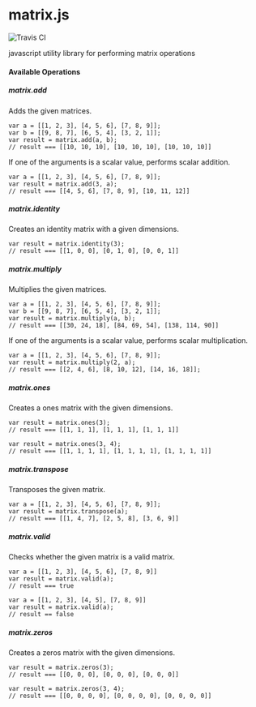 matrix.js
=========

![Travis CI](https://travis-ci.org/arnellebalane/matrix.js.svg?branch=master)

javascript utility library for performing matrix operations

#### Available Operations

##### matrix.add

Adds the given matrices.

```
var a = [[1, 2, 3], [4, 5, 6], [7, 8, 9]];
var b = [[9, 8, 7], [6, 5, 4], [3, 2, 1]];
var result = matrix.add(a, b);
// result === [[10, 10, 10], [10, 10, 10], [10, 10, 10]]
```

If one of the arguments is a scalar value, performs scalar addition.

```
var a = [[1, 2, 3], [4, 5, 6], [7, 8, 9]];
var result = matrix.add(3, a);
// result === [[4, 5, 6], [7, 8, 9], [10, 11, 12]]
```

##### matrix.identity

Creates an identity matrix with a given dimensions.

```
var result = matrix.identity(3);
// result === [[1, 0, 0], [0, 1, 0], [0, 0, 1]]
```

##### matrix.multiply

Multiplies the given matrices.

```
var a = [[1, 2, 3], [4, 5, 6], [7, 8, 9]];
var b = [[9, 8, 7], [6, 5, 4], [3, 2, 1]];
var result = matrix.multiply(a, b);
// result === [[30, 24, 18], [84, 69, 54], [138, 114, 90]]
```

If one of the arguments is a scalar value, performs scalar multiplication.

```
var a = [[1, 2, 3], [4, 5, 6], [7, 8, 9]];
var result = matrix.multiply(2, a);
// result === [[2, 4, 6], [8, 10, 12], [14, 16, 18]];
```

##### matrix.ones

Creates a ones matrix with the given dimensions.

```
var result = matrix.ones(3);
// result === [[1, 1, 1], [1, 1, 1], [1, 1, 1]]

var result = matrix.ones(3, 4);
// result === [[1, 1, 1, 1], [1, 1, 1, 1], [1, 1, 1, 1]]
```

##### matrix.transpose

Transposes the given matrix.

```
var a = [[1, 2, 3], [4, 5, 6], [7, 8, 9]];
var result = matrix.transpose(a);
// result === [[1, 4, 7], [2, 5, 8], [3, 6, 9]]
```

##### matrix.valid

Checks whether the given matrix is a valid matrix.

```
var a = [[1, 2, 3], [4, 5, 6], [7, 8, 9]]
var result = matrix.valid(a);
// result === true

var a = [[1, 2, 3], [4, 5], [7, 8, 9]]
var result = matrix.valid(a);
// result == false
```

##### matrix.zeros

Creates a zeros matrix with the given dimensions.

```
var result = matrix.zeros(3);
// result === [[0, 0, 0], [0, 0, 0], [0, 0, 0]]

var result = matrix.zeros(3, 4);
// result === [[0, 0, 0, 0], [0, 0, 0, 0], [0, 0, 0, 0]]
```
